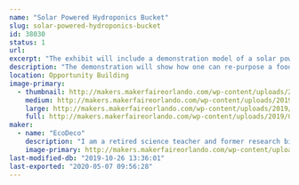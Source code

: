 ```yaml
---
name: "Solar Powered Hydroponics Bucket"
slug: solar-powered-hydroponics-bucket
id: 38030
status: 1
url: 
excerpt: "The exhibit will include a demonstration model of a solar powered hydroponics bucket system for growth of vegetable and herb plants. "
description: "The demonstration will show how one can re-purpose a food grade quality five gallon bucket to a hydroponics growth system. The system can be used as a set and forget hydroponic system, but with the addition of solar power more nutrient demanding crops, such as tomatoes and peppers can be grown more successfully. The system will be set up using Hydroton clay pebbles as the growth medium. A solar powered fountain pump powers a drip system that pumps nutrient solution over the plant roots. This solar powered hydroponic growth system can be reused multiple times and provide a means to grow vegetables in a relatively easy, cost effective and water conserving manner."
location: Opportunity Building
image-primary:
  - thumbnail: http://makers.makerfaireorlando.com/wp-content/uploads/2019/09/Solar-Powered-Hydroponics-1-150x150.jpg
    medium: http://makers.makerfaireorlando.com/wp-content/uploads/2019/09/Solar-Powered-Hydroponics-1-300x169.jpg
    large: http://makers.makerfaireorlando.com/wp-content/uploads/2019/09/Solar-Powered-Hydroponics-1-1024x576.jpg
    full: http://makers.makerfaireorlando.com/wp-content/uploads/2019/09/Solar-Powered-Hydroponics-1.jpg
maker:
  - name: "EcoDeco"
    description: "I am a retired science teacher and former research biologist. In my retirement, I have explored a number of interests, gardening being one of them. In 2013, I became a master gardener for Seminole county. I have been involved in a variety of projects and one of my favorites is \"set and forget\" hydroponics. With this interest and my passion for promoting recycling, I have put a different spin on the method in an attempt to make it visually appealing and practical for anyone to grow their own food. "
    image-primary: http://makers.makerfaireorlando.com/wp-content/uploads/2019/08/DSC_1348-683x1024.jpg
last-modified-db: "2019-10-26 13:36:01"
last-exported: "2020-05-07 09:56:28"
---
```

